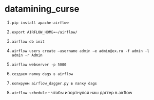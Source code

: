 # datamining_curse

1. `pip install apache-airflow`

2. `export AIRFLOW_HOME=~/airflow/`

3. `airflow db init`

4. `airflow users create —username admin —e admin@ex.ru -f admin -l admin -r Admin`

5. `airflow webserver -p 5000`

6. `создаем папку dags в airflow`

7. `копируем airflow_dagger.py в папку dags`

8. `airflow schedule` - чтобы ипортнулся наш даггер в airflow
